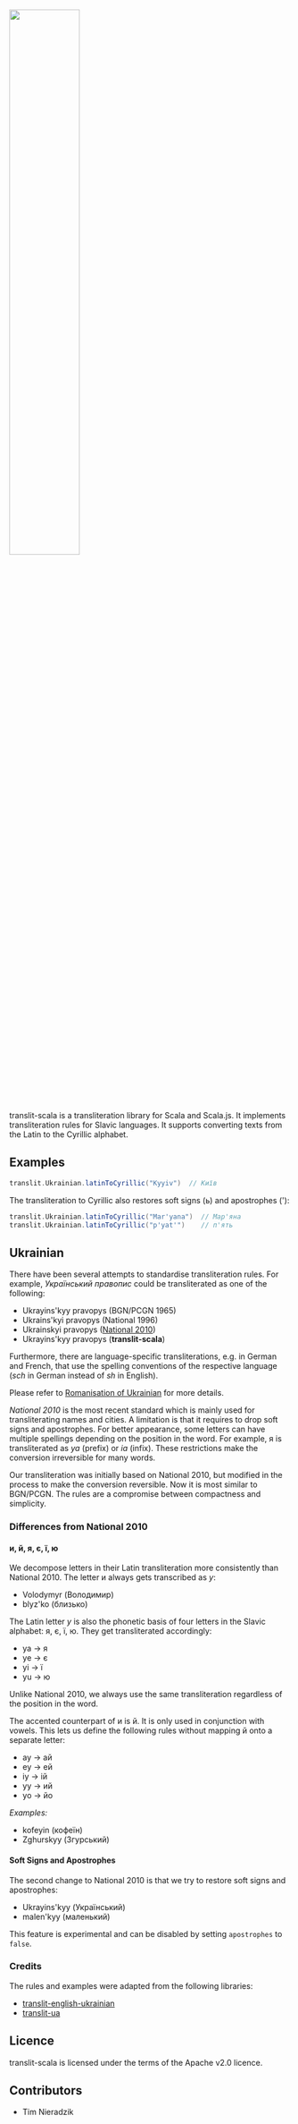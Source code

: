 # <img src="http://sparse.tech/opensource/icons/translit.svg" width="50%">
translit-scala is a transliteration library for Scala and Scala.js. It implements transliteration rules for Slavic languages. It supports converting texts from the Latin to the Cyrillic alphabet.

## Examples
```scala
translit.Ukrainian.latinToCyrillic("Kyyiv")  // Київ
```

The transliteration to Cyrillic also restores soft signs (ь) and apostrophes ('):

```scala
translit.Ukrainian.latinToCyrillic("Mar'yana")  // Мар'яна
translit.Ukrainian.latinToCyrillic("p'yat'")    // п'ять
```

## Ukrainian
There have been several attempts to standardise transliteration rules. For example, *Український правопис* could be transliterated as one of the following:

* Ukrayins'kyy pravopys (BGN/PCGN 1965)
* Ukrains'kyi pravopys (National 1996)
* Ukrainskyi pravopys ([National 2010](http://zakon1.rada.gov.ua/laws/show/55-2010-%D0%BF))
* Ukrayins'kyy pravopys (**translit-scala**)

Furthermore, there are language-specific transliterations, e.g. in German and French, that use the spelling conventions of the respective language (*sch* in German instead of *sh* in English).

Please refer to [Romanisation of Ukrainian](http://en.wikipedia.org/wiki/Romanization_of_Ukrainian) for more details.

*National 2010* is the most recent standard which is mainly used for transliterating names and cities. A limitation is that it requires to drop soft signs and apostrophes. For better appearance, some letters can have multiple spellings depending on the position in the word. For example, я is transliterated as *ya* (prefix) or *ia* (infix). These restrictions make the conversion irreversible for many words.

Our transliteration was initially based on National 2010, but modified in the process to make the conversion reversible. Now it is most similar to BGN/PCGN. The rules are a compromise between compactness and simplicity.

### Differences from National 2010
#### и, й, я, є, ї, ю
We decompose letters in their Latin transliteration more consistently than National 2010. The letter и always gets transcribed as *y*:

* Volodymyr (Володимир)
* blyz'ko (близько)

The Latin letter *y* is also the phonetic basis of four letters in the Slavic alphabet: я, є, ї, ю. They get transliterated accordingly:

* ya → я
* ye → є
* yi → ї
* yu → ю

Unlike National 2010, we always use the same transliteration regardless of the position in the word.

The accented counterpart of и is й. It is only used in conjunction with vowels. This lets us define the following rules without mapping й onto a separate letter:

* ay → ай
* ey → ей
* iy → ій
* yy → ий
* yo → йо

*Examples:*

* kofeyin (кофеїн)
* Zghurskyy (Згурський)

#### Soft Signs and Apostrophes
The second change to National 2010 is that we try to restore soft signs and apostrophes:

* Ukrayins'kyy (Український)
* malen'kyy (маленький)

This feature is experimental and can be disabled by setting `apostrophes` to `false`.

### Credits
The rules and examples were adapted from the following libraries:

* [translit-english-ukrainian](https://github.com/MarkovSergii/translit-english-ukrainian)
* [translit-ua](https://github.com/dchaplinsky/translit-ua)

## Licence
translit-scala is licensed under the terms of the Apache v2.0 licence.

## Contributors
* Tim Nieradzik
